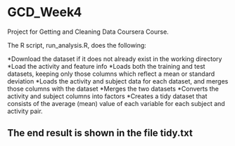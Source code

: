 # GCD_Week4
Project for Getting and Cleaning Data Coursera Course.

The R script, run_analysis.R, does the following:

*Download the dataset if it does not already exist in the working directory
*Load the activity and feature info
*Loads both the training and test datasets, keeping only those columns which reflect a mean or standard deviation
*Loads the activity and subject data for each dataset, and merges those columns with the dataset
*Merges the two datasets
*Converts the activity and subject columns into factors
*Creates a tidy dataset that consists of the average (mean) value of each variable for each subject and activity pair.

## The end result is shown in the file tidy.txt
